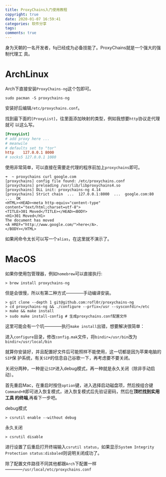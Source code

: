 ```yaml
---
title: ProxyChains入门使用教程
copyright: true
date: 2020-01-07 16:59:41
categories: 软件分享
tags: 
comments: true
---
```


身为天朝的一名开发者，fq已经成为必备技能了。ProxyChains就是一个强大的强制代理工
具。
<!--more-->

# ArchLinux

Arch下直接安装`ProxyChains-ng`这个包即可。

``` shell
sudo pacman -S proxychains-ng
```

安装好后编辑`/etc/proxychains.conf`。

找到最下面的`[ProxyList]`，往里面添加映射的类型，例如我想要`http`协议走代理就可
以这么写。

``` conf
[ProxyList]
# add proxy here ...
# meanwile
# defaults set to "tor"
http 	127.0.0.1 8000
# socks5 127.0.0.1 1080
```

使用非常简单，可以直接在需要走代理的程序前加上`proxychains`即可。

``` shell
➜  ~ proxychains curl google.com
[proxychains] config file found: /etc/proxychains.conf
[proxychains] preloading /usr/lib/libproxychains4.so
[proxychains] DLL init: proxychains-ng 4.14
[proxychains] Strict chain  ...  127.0.0.1:8000  ...  google.com:80  ...  OK
<HTML><HEAD><meta http-equiv="content-type" content="text/html;charset=utf-8">
<TITLE>301 Moved</TITLE></HEAD><BODY>
<H1>301 Moved</H1>
The document has moved
<A HREF="http://www.google.com/">here</A>.
</BODY></HTML>
```

如果闲命令太长可以写一个`alias`，在这里就不演示了。





# MacOS

如果你使用包管理器，例如`homebrew`可以直接执行:

``` shell
> brew install proxychains-ng
```

但是会很慢，所以有第二种方式————手动编译安装。

``` shell
> git clone --depth 1 git@github.com:rofl0r/proxychains-ng
> cd proxychains-ng && ./configure --prfix=/usr --sysconfdir=/etc
> make && make install
> sudo make install-config # 生成proxychains.conf配置文件
```

这里可能会有一个坑————执行`make install`出错，想要解决很简单：

进入`configure`目录，修改`config.mak`文件，将`bindir=/usr/bin`改为`bindir=/usr/local/bin`

就算你安装好，并且配置好文件后可能照样不能使用，这一切都是因为苹果电脑的`SIP`保
护系统，有关`SIP`的信息自己谷歌一下，再考虑要不要关闭。

关闭分两种，一种是让`SIP`进入debug模式，再一种就是永久关闭（除非手动启动）。

首先重启Mac，在重启时按住`option`键，进入选择启动磁盘项，然后按组合键
`Command+R`即可进入恢复模式，进入恢复模式后先验证密码，然后在**顶栏找到实用工具
的终端**,再看下一步吧。

debug模式

``` shell
> csrutil enable --without debug 
```

永久关闭

```shell
> csrutil disable
```

进行设置了后重启打开终端输入`csrutil status`，如果显示`System Integrity
Protection status:disbaled`则说明关闭成功了。

除了配置文件路径不同其他都跟`Arch`下配置一样————`/usr/local/etc/proxychains.conf`

